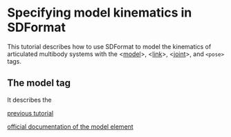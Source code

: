 # Specifying model kinematics in SDFormat

This tutorial describes how to use SDFormat to model the kinematics of
articulated multibody systems with the
<[model](http://sdformat.org/spec?ver=1.6&elem=model)>,
<[link](http://sdformat.org/spec?ver=1.6&elem=link)>,
<[joint](http://sdformat.org/spec?ver=1.6&elem=joint)>,
and `<pose>` tags.

## The model tag

It describes the

[previous tutorial](http://sdformat.org/tutorials?tut=specify_pose&cat=specification)

[official documentation of the model element](http://sdformat.org/spec?ver=1.6&elem=model)
